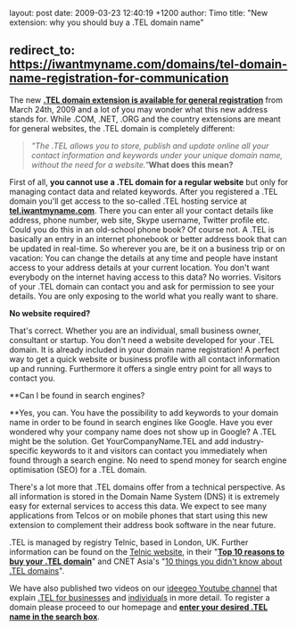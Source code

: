 layout: post
date: 2009-03-23 12:40:19 +1200
author: Timo
title: "New extension: why you should buy a .TEL domain name"



redirect_to: https://iwantmyname.com/domains/tel-domain-name-registration-for-communication
----

The new [**.TEL domain extension is available for general registration**](https://iwantmyname.com/domains/tel-domain-name-registration-for-communication) from March 24th, 2009 and a lot of you may wonder what this new address stands for. While .COM, .NET, .ORG and the country extensions are meant for general websites, the .TEL domain is completely different:

> _"The .TEL allows you to store, publish and update online all your contact information and keywords under your unique domain name, without the need for a website."_**What does this mean?**

First of all, **you cannot use a .TEL domain for a regular website** but only for managing contact data and related keywords. After you registered a .TEL domain you'll get access to the so-called .TEL hosting service at **[tel.iwantmyname.com](http://tel.iwantmyname.com/)**. There you can enter all your contact details like address, phone number, web site, Skype username, Twitter profile etc. Could you do this in an old-school phone book? Of course not. A .TEL is basically an entry in an internet phonebook or better address book that can be updated in real-time. So wherever you are, be it on a business trip or on vacation: You can change the details at any time and people have instant access to your address details at your current location. You don't want everybody on the internet having access to this data? No worries. Visitors of your .TEL domain can contact you and ask for permission to see your details. You are only exposing to the world what you really want to share.

**No website required?**

That's correct. Whether you are an individual, small business owner, consultant or startup. You don't need a website developed for your .TEL domain. It is already included in your domain name registration! A perfect way to get a quick website or business profile with all contact information up and running. Furthermore it offers a single entry point for all ways to contact you.

**Can I be found in search engines?

**Yes, you can. You have the possibility to add keywords to your domain name in order to be found in search engines like Google. Have you ever wondered why your company name does not show up in Google? A .TEL might be the solution. Get YourCompanyName.TEL and add industry-specific keywords to it and visitors can contact you immediately when found through a search engine. No need to spend money for search engine optimisation (SEO) for a .TEL domain.

There's a lot more that .TEL domains offer from a technical perspective. As all information is stored in the Domain Name System (DNS) it is extremely easy for external services to access this data. We expect to see many applications from Telcos or on mobile phones that start using this new extension to complement their address book software in the near future.

.TEL is managed by registry Telnic, based in London, UK. Further information can be found on the [Telnic website](http://telnic.org/), in their "[**Top 10 reasons to buy your .TEL domain**](http://telnic.org/brochures/top10/Top10ReasonsToBuy.pdf)" and CNET Asia's "[10 things you didn't know about .TEL domains](http://archived.link/http://asia.cnet.com/blogs/geekonomics/post.htm?id=63009224)".

We have also published two videos on our [ideegeo Youtube channel](http://www.youtube.com/user/ideegeo) that explain [.TEL for businesses](http://www.youtube.com/watch?v=KenBuzxcPYM) and [individuals](http://www.youtube.com/watch?v=QcvJekxLI58) in more detail. To register a domain please proceed to our homepage and **[enter your desired .TEL name in the search box](https://iwantmyname.com/)**.
